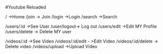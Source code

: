 #Youtube Reloaded

/ ->Home
/join -> Join
/login ->Login
/search ->Search

/users/:id ->See User
/user/logout-> Log out
/users/edit ->Edit MY Profile
/users/delete -> Delete MY user

/videos/:id ->See Video
/videos/:id/edit - >Edit Video
/videos/:id/delete -> Delete video
/videos/upload ->Upload Video
